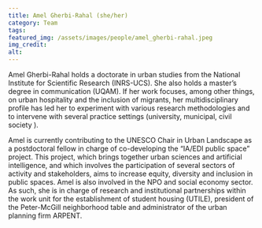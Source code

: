 ```yaml
---
title: Amel Gherbi-Rahal (she/her)
category: Team
tags:
featured_img: /assets/images/people/amel_gherbi-rahal.jpeg
img_credit:
alt:
---
```

Amel Gherbi-Rahal holds a doctorate in urban studies from the National Institute for Scientific Research (INRS-UCS). She also holds a master’s degree in communication (UQAM). If her work focuses, among other things, on urban hospitality and the inclusion of migrants, her multidisciplinary profile has led her to experiment with various research methodologies and to intervene with several practice settings (university, municipal, civil society ).

Amel is currently contributing to the UNESCO Chair in Urban Landscape as a postdoctoral fellow in charge of co-developing the “IA/EDI public space” project. This project, which brings together urban sciences and artificial intelligence, and which involves the participation of several sectors of activity and stakeholders, aims to increase equity, diversity and inclusion in public spaces. Amel is also involved in the NPO and social economy sector. As such, she is in charge of research and institutional partnerships within the work unit for the establishment of student housing (UTILE), president of the Peter-McGill neighborhood table and administrator of the urban planning firm ARPENT.